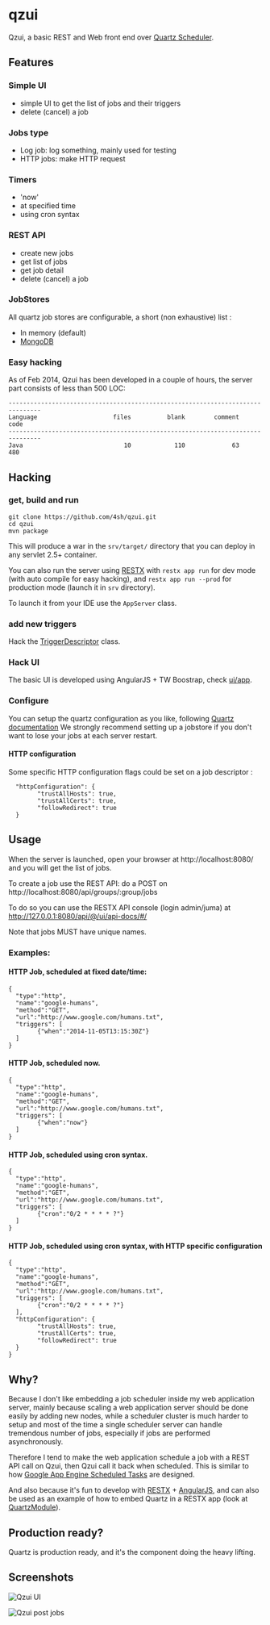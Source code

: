qzui
====

Qzui, a basic REST and Web front end over [Quartz Scheduler](http://quartz-scheduler.org/).

## Features

### Simple UI

* simple UI to get the list of jobs and their triggers
* delete (cancel) a job

### Jobs type

* Log job: log something, mainly used for testing
* HTTP jobs: make HTTP request

### Timers

* 'now'
* at specified time
* using cron syntax

### REST API

* create new jobs
* get list of jobs
* get job detail
* delete (cancel) a job

### JobStores

All quartz job stores are configurable, a short (non exhaustive) list :
* In memory (default)
* [MongoDB](https://github.com/michaelklishin/quartz-mongodb)

### Easy hacking

As of Feb 2014, Qzui has been developed in a couple of hours, the server part consists of less than 500 LOC:

```
-------------------------------------------------------------------------------
Language                     files          blank        comment           code
-------------------------------------------------------------------------------
Java                            10            110             63            480
```


## Hacking


### get, build and run

```
git clone https://github.com/4sh/qzui.git
cd qzui
mvn package
```

This will produce a war in the `srv/target/` directory that you can deploy in any servlet 2.5+ container.

You can also run the server using [RESTX](http://restx.io/) with `restx app run` for dev mode (with auto compile for easy hacking), and `restx app run --prod` for production mode (launch it in `srv` directory).

To launch it from your IDE use the `AppServer` class.

### add new triggers

Hack the [TriggerDescriptor](https://github.com/4sh/qzui/blob/master/srv/src/main/java/qzui/domain/TriggerDescriptor.java) class.

### Hack UI

The basic UI is developed using AngularJS + TW Boostrap, check [ui/app](https://github.com/4sh/qzui/tree/master/ui/app).

### Configure

You can setup the quartz configuration as you like, following [Quartz documentation](http://quartz-scheduler.org/documentation/quartz-2.2.x/configuration/)
We strongly recommend setting up a jobstore if you don't want to lose your jobs at each server restart.

#### HTTP configuration

Some specific HTTP configuration flags could be set on a job descriptor :
```
  "httpConfiguration": {
        "trustAllHosts": true,
        "trustAllCerts": true,
        "followRedirect": true
  }
```

## Usage

When the server is launched, open your browser at http://localhost:8080/ and you will get the list of jobs.

To create a job use the REST API: do a POST on http://localhost:8080/api/groups/:group/jobs

To do so you can use the RESTX API console (login admin/juma) at http://127.0.0.1:8080/api/@/ui/api-docs/#/

Note that jobs MUST have unique names.

### Examples:

#### HTTP Job, scheduled at fixed date/time:

```
{
  "type":"http",
  "name":"google-humans",
  "method":"GET",
  "url":"http://www.google.com/humans.txt",
  "triggers": [
        {"when":"2014-11-05T13:15:30Z"}
  ]
}
```

#### HTTP Job, scheduled now.

```
{
  "type":"http",
  "name":"google-humans",
  "method":"GET",
  "url":"http://www.google.com/humans.txt",
  "triggers": [
        {"when":"now"}
  ]
}
```

#### HTTP Job, scheduled using cron syntax.

```
{
  "type":"http",
  "name":"google-humans",
  "method":"GET",
  "url":"http://www.google.com/humans.txt",
  "triggers": [
        {"cron":"0/2 * * * * ?"}
  ]
}
```

#### HTTP Job, scheduled using cron syntax, with HTTP specific configuration
```
{
  "type":"http",
  "name":"google-humans",
  "method":"GET",
  "url":"http://www.google.com/humans.txt",
  "triggers": [
        {"cron":"0/2 * * * * ?"}
  ],
  "httpConfiguration": {
        "trustAllHosts": true,
        "trustAllCerts": true,
        "followRedirect": true
  }
}
```

## Why?

Because I don't like embedding a job scheduler inside my web application server, mainly because scaling a web application server should be done easily by adding new nodes, while a scheduler cluster is much harder to setup and most of the time a single scheduler server can handle tremendous number of jobs, especially if jobs are performed asynchronously.

Therefore I tend to make the web application schedule a job with a REST API call on Qzui, then Qzui call it back when scheduled. This is similar to how [Google App Engine Scheduled Tasks](https://developers.google.com/appengine/docs/java/config/cron) are designed.

And also because it's fun to develop with [RESTX](http://restx/io) + [AngularJS](http://angularjs.org/), and can also be used as an example of how to embed Quartz in a RESTX app (look at [QuartzModule](https://github.com/4sh/qzui/blob/master/srv/src/main/java/qzui/QuartzModule.java)).

## Production ready?

Quartz is production ready, and it's the component doing the heavy lifting.

## Screenshots

![Qzui UI](https://i.cloudup.com/rA5oWU9hqd-2000x2000.png)

![Qzui post jobs](https://i.cloudup.com/ZCkwMOtVpr-3000x3000.png)



